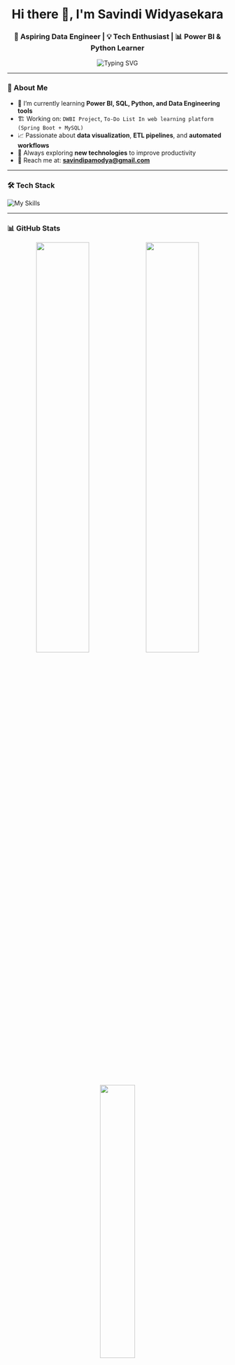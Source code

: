 <h1 align="center">Hi there 👋, I'm Savindi Widyasekara</h1>
<h3 align="center">🚀 Aspiring Data Engineer | 💡 Tech Enthusiast | 📊 Power BI & Python Learner</h3>

<p align="center">
  <img src="https://readme-typing-svg.herokuapp.com?font=Fira+Code&duration=2500&pause=1000&color=00B4D8&center=true&vCenter=true&multiline=true&width=800&height=80&lines=Welcome+to+my+GitHub!;Future-proofing+with+Data+Engineering+Skills;Lifelong+Learner+%F0%9F%93%9A+and+Explorer+%F0%9F%9A%80" alt="Typing SVG" />
</p>



---

### 💼 About Me

- 🌱 I’m currently learning **Power BI, SQL, Python, and Data Engineering tools**
- 🏗️ Working on: `DWBI Project`, `To-Do List In web learning platform (Spring Boot + MySQL)`
- 📈 Passionate about **data visualization**, **ETL pipelines**, and **automated workflows**
- 🧠 Always exploring **new technologies** to improve productivity
- 📨 Reach me at: **savindipamodya@gmail.com**

---

### 🛠️ Tech Stack

![My Skills](https://skillicons.dev/icons?i=python,java,spring,mysql,github,git,html,css,js,react,powerbi)

---

### 📊 GitHub Stats

<p align="center">
  <img src="https://github-readme-stats.vercel.app/api?username=savindiw&show_icons=true&theme=radical" width="49%"/>
  <img src="https://github-readme-streak-stats.herokuapp.com/?user=savindiw&theme=radical" width="49%"/>
</p>

<p align="center">
  <img src="https://github-readme-stats.vercel.app/api/top-langs/?username=savindiw&layout=compact&theme=tokyonight" width="40%"/>
</p>

---

### 📁 Featured Projects

| Project | Description |
|--------|-------------|
| **DWBI Assignment** | 📦 Built a data warehouse using SSIS, SSAS & Power BI with an Online Retail dataset |
| **To-Do List Module** | 📝 Developed a Spring Boot backend & integrated it with a modern React frontend for task management |
| **Mini Calendar View** | 📆 Added a Google Calendar-style UI to organize tasks visually by date |

---

### 🌐 Let’s Connect!

<p align="center">
  <a href="mailto:savindipamodya@gmail.com"><img src="https://img.shields.io/badge/Gmail-D14836?style=for-the-badge&logo=gmail&logoColor=white"></a>
  <a href="https://www.linkedin.com/in/savindi-widyasekara-00693b27b/"><img src="https://img.shields.io/badge/LinkedIn-blue?style=for-the-badge&logo=linkedin&logoColor=white"></a>
  <a href="https://github.com/savi200212"><img src="https://img.shields.io/badge/GitHub-000000?style=for-the-badge&logo=github&logoColor=white"></a>
</p>

---

### 🔢 Visitor Count

![Visitor Badge](https://komarev.com/ghpvc/?username=savindiw&label=Profile+views&color=0e75b6&style=flat)

---

<details>
<summary>📚 Fun Facts About Me</summary>

- I love solving data puzzles and automating boring stuff!
- My favorite content is about productivity and tech-life balance.
- I want to be a modern data engineer who blends analytics, ML, and storytelling.

</details>

